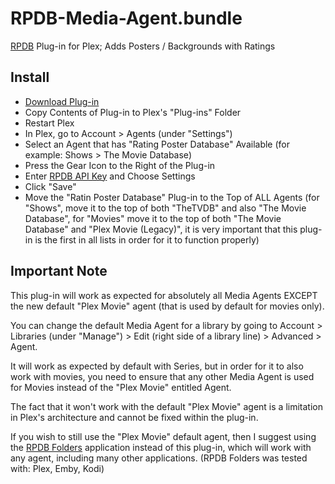 # RPDB-Media-Agent.bundle

[RPDB](https://ratingposterdb.com/) Plug-in for Plex; Adds Posters / Backgrounds with Ratings

## Install

- [Download Plug-in](https://github.com/jaruba/RPDB-Media-Agent.bundle/releases/download/v0.0.1/RPDB-Media-Agent.bundle.zip)
- Copy Contents of Plug-in to Plex's "Plug-ins" Folder
- Restart Plex
- In Plex, go to Account > Agents (under "Settings")
- Select an Agent that has "Rating Poster Database" Available (for example: Shows > The Movie Database)
- Press the Gear Icon to the Right of the Plug-in
- Enter [RPDB API Key](https://ratingposterdb.com/api-key/) and Choose Settings
- Click "Save"
- Move the "Ratin Poster Database" Plug-in to the Top of ALL Agents (for "Shows", move it to the top of both "TheTVDB" and also "The Movie Database", for "Movies" move it to the top of both "The Movie Database" and "Plex Movie (Legacy)", it is very important that this plug-in is the first in all lists in order for it to function properly)

## Important Note

This plug-in will work as expected for absolutely all Media Agents EXCEPT the new default "Plex Movie" agent (that is used by default for movies only).

You can change the default Media Agent for a library by going to Account > Libraries (under "Manage") > Edit (right side of a library line) > Advanced > Agent.

It will work as expected by default with Series, but in order for it to also work with movies, you need to ensure that any other Media Agent is used for Movies instead of the "Plex Movie" entitled Agent.

The fact that it won't work with the default "Plex Movie" agent is a limitation in Plex's architecture and cannot be fixed within the plug-in.

If you wish to still use the "Plex Movie" default agent, then I suggest using the [RPDB Folders](https://github.com/jaruba/rpdb-folders/blob/main/README.md) application instead of this plug-in, which will work with any agent, including many other applications. (RPDB Folders was tested with: Plex, Emby, Kodi)
